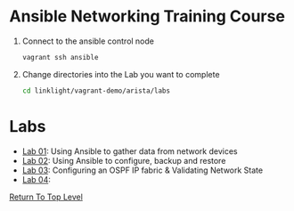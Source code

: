 # Ansible Networking Training Course

1. Connect to the ansible control node

   ```bash
   vagrant ssh ansible
   ```

2. Change directories into the Lab you want to complete

   ```bash
   cd linklight/vagrant-demo/arista/labs
   ```

# Labs

- [Lab 01](lab01/): Using Ansible to gather data from network devices
- [Lab 02](lab02/): Using Ansible to configure, backup and restore
- [Lab 03](lab03/): Configuring an OSPF IP fabric & Validating Network State
- [Lab 04](lab04/): 


[Return To Top Level](../README.md)
